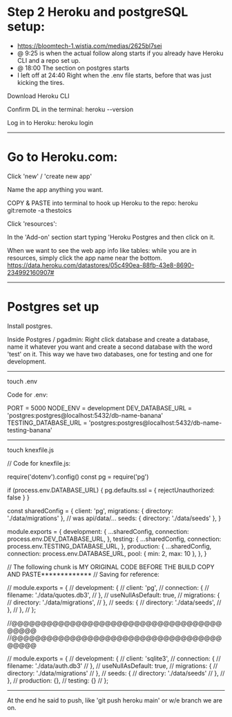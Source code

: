 # Step 2 Heroku and postgreSQL setup: 
- https://bloomtech-1.wistia.com/medias/2625bl7sei
- @ 9:25 is when the actual follow along starts if you already have Heroku CLI and a repo set up.
- @ 18:00 The section on postgres starts
- I left off at 24:40 Right when the .env file starts, before that was just kicking the tires. 

Download Heroku CLI


Confirm DL in the terminal:
heroku --version


Log in to Heroku:
heroku login


______________________________________


# Go to Heroku.com:

Click 'new' / 'create new app'


Name the app anything you want.


COPY & PASTE into terminal to hook up Heroku to the repo:
heroku git:remote -a thestoics


Click 'resources':


In the 'Add-on' section start typing 'Heroku Postgres and then click on it.



When we want to see the web app info like tables: while you are in resources, simply click the app name near the bottom. 
https://data.heroku.com/datastores/05c490ea-88fb-43e8-8690-234992160907#




_______________________________________________________





# Postgres set up 


Install postgres.


Inside Postgres / pgadmin:
Right click database and create a database, name it whatever you want and create a second database with the word 'test'  on it. This way we have two databases, one for testing and one for development. 



__________________________________________________________________________


touch .env


Code for .env:


PORT = 5000
NODE_ENV = development
DEV_DATABASE_URL = 'postgres:postgres@localhost:5432/db-name-banana'
TESTING_DATABASE_URL = 'postgres:postgres@localhost:5432/db-name-testing-banana'


___________________________________________________________________________



touch knexfile.js


// Code for knexfile.js:


require('dotenv').config()
const pg = require('pg')

if (process.env.DATABASE_URL) {
    pg.defaults.ssl = { rejectUnauthorized: false }
}

const sharedConfig = {
    client: 'pg',
    migrations: { directory: './data/migrations' },  // was api/data/...
    seeds: { directory: './data/seeds' },
}

module.exports = {
    development: {
        ...sharedConfig,
        connection: process.env.DEV_DATABASE_URL,
    },
    testing: {
        ...sharedConfig,
        connection: process.env.TESTING_DATABASE_URL,
    },
    production: {
        ...sharedConfig,
        connection: process.env.DATABASE_URL,
        pool: { min: 2, max: 10 },
    },
}


// The following chunk is MY ORIGINAL CODE BEFORE THE BUILD COPY AND PASTE*************
// Saving for reference:




// module.exports = {
//     development: {
//         client: 'pg',
//         connection: {
//             filename: './data/quotes.db3',
//         },
//         useNullAsDefault: true,
//         migrations: {
//             directory: './data/migrations',
//         },
//         seeds: {
//             directory: './data/seeds',
//         },
//     },
// };

//@@@@@@@@@@@@@@@@@@@@@@@@@@@@@@@@@@@@@@@@@
//@@@@@@@@@@@@@@@@@@@@@@@@@@@@@@@@@@@@@@@@@

// module.exports = {
//     development: {
//         client: 'sqlite3',
//         connection: {
//             filename: './data/auth.db3'
//         },
//         useNullAsDefault: true,
//         migrations: {
//             directory: './data/migrations'
//         },
//         seeds: {
//             directory: './data/seeds'
//         },
//     },
//     production: {},
//     testing: {}
// };


____________________________________________________________



























At the end he said to push, like 'git push heroku main' or w/e branch we are on.










